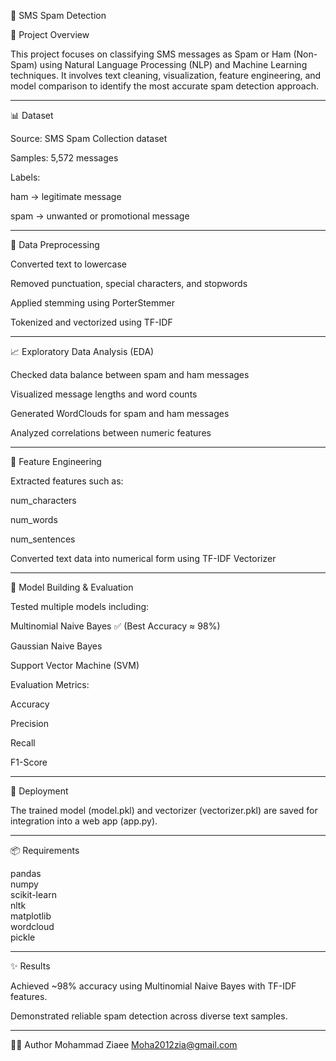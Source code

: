📱 SMS Spam Detection

🧠 Project Overview

This project focuses on classifying SMS messages as Spam or Ham (Non-Spam) using Natural Language Processing (NLP) and Machine Learning techniques. It involves text cleaning, visualization, feature engineering, and model comparison to identify the most accurate spam detection approach.

---

📊 Dataset

Source: SMS Spam Collection dataset

Samples: 5,572 messages

Labels:

ham → legitimate message

spam → unwanted or promotional message



---

🧹 Data Preprocessing

Converted text to lowercase

Removed punctuation, special characters, and stopwords

Applied stemming using PorterStemmer

Tokenized and vectorized using TF-IDF


---

📈 Exploratory Data Analysis (EDA)

Checked data balance between spam and ham messages

Visualized message lengths and word counts

Generated WordClouds for spam and ham messages

Analyzed correlations between numeric features


---

🧩 Feature Engineering

Extracted features such as:

num_characters

num_words

num_sentences


Converted text data into numerical form using TF-IDF Vectorizer


---

🤖 Model Building & Evaluation

Tested multiple models including:

Multinomial Naive Bayes ✅ (Best Accuracy ≈ 98%)

Gaussian Naive Bayes

Support Vector Machine (SVM)


Evaluation Metrics:

Accuracy

Precision

Recall

F1-Score


---

💾 Deployment

The trained model (model.pkl) and vectorizer (vectorizer.pkl) are saved for integration into a web app (app.py).


---

📦 Requirements

pandas  
numpy  
scikit-learn  
nltk  
matplotlib  
wordcloud  
pickle


---

✨ Results

Achieved ~98% accuracy using Multinomial Naive Bayes with TF-IDF features.

Demonstrated reliable spam detection across diverse text samples.


---

👨‍💻 Author
Mohammad Ziaee
Moha2012zia@gmail.com


